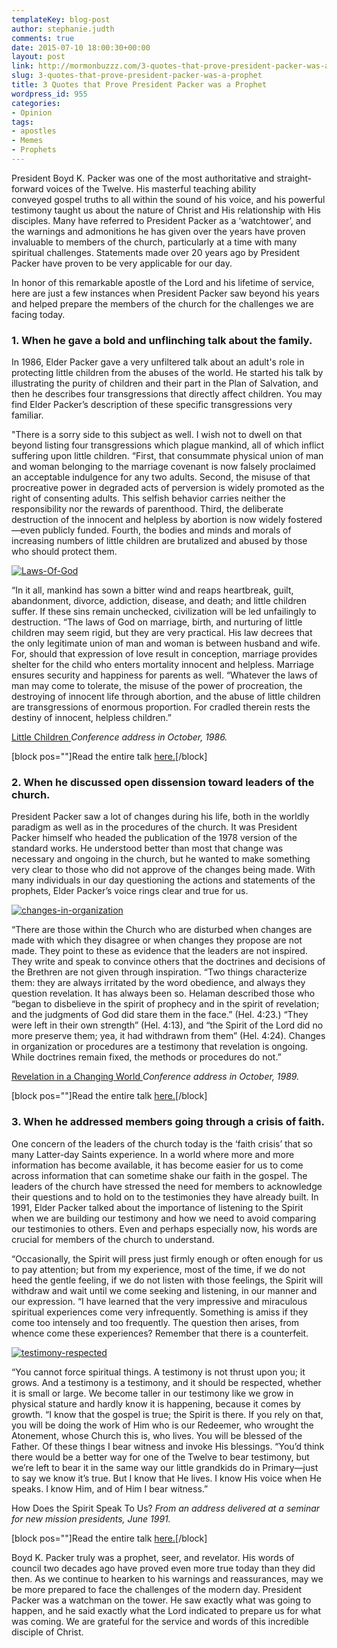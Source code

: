 ```yaml
---
templateKey: blog-post
author: stephanie.judth
comments: true
date: 2015-07-10 18:00:30+00:00
layout: post
link: http://mormonbuzzz.com/3-quotes-that-prove-president-packer-was-a-prophet/
slug: 3-quotes-that-prove-president-packer-was-a-prophet
title: 3 Quotes that Prove President Packer was a Prophet
wordpress_id: 955
categories:
- Opinion
tags:
- apostles
- Memes
- Prophets
---
```


President Boyd K. Packer was one of the most authoritative and straight-forward voices of the Twelve. His masterful teaching ability conveyed gospel truths to all within the sound of his voice, and his powerful testimony taught us about the nature of Christ and His relationship with His disciples. Many have referred to President Packer as a ‘watchtower’, and the warnings and admonitions he has given over the years have proven invaluable to members of the church, particularly at a time with many spiritual challenges. Statements made over 20 years ago by President Packer have proven to be very applicable for our day.

In honor of this remarkable apostle of the Lord and his lifetime of service, here are just a few instances when President Packer saw beyond his years and helped prepare the members of the church for the challenges we are facing today.


### 1. When he gave a bold and unflinching talk about the family.




In 1986, Elder Packer gave a very unfiltered talk about an adult's role in protecting little children from the abuses of the world. He started his talk by illustrating the purity of children and their part in the Plan of Salvation, and then he describes four transgressions that directly affect children. You may find Elder Packer’s description of these specific transgressions very familiar.

"There is a sorry side to this subject as well. I wish not to dwell on that beyond listing four transgressions which plague mankind, all of which inflict suffering upon little children.
“First, that consummate physical union of man and woman belonging to the marriage covenant is now falsely proclaimed an acceptable indulgence for any two adults. Second, the misuse of that procreative power in degraded acts of perversion is widely promoted as the right of consenting adults. This selfish behavior carries neither the responsibility nor the rewards of parenthood. Third, the deliberate destruction of the innocent and helpless by abortion is now widely fostered—even publicly funded. Fourth, the bodies and minds and morals of increasing numbers of little children are brutalized and abused by those who should protect them.

[![Laws-Of-God](/img/Laws-Of-God.jpg)](/img/Laws-Of-God.jpg)

“In it all, mankind has sown a bitter wind and reaps heartbreak, guilt, abandonment, divorce, addiction, disease, and death; and little children suffer. If these sins remain unchecked, civilization will be led unfailingly to destruction.
“The laws of God on marriage, birth, and nurturing of little children may seem rigid, but they are very practical. His law decrees that the only legitimate union of man and woman is between husband and wife. For, should that expression of love result in conception, marriage provides shelter for the child who enters mortality innocent and helpless. Marriage ensures security and happiness for parents as well.
“Whatever the laws of man may come to tolerate, the misuse of the power of procreation, the destroying of innocent life through abortion, and the abuse of little children are transgressions of enormous proportion. For cradled therein rests the destiny of innocent, helpless children.”

[Little Children ](https://www.lds.org/general-conference/1986/10/little-children?lang=eng&query=Boyd+K.+Packer)
_Conference address in October, 1986._


[block pos=""]Read the entire talk [here.](https://www.lds.org/general-conference/1986/10/little-children?lang=eng&query=Boyd+K.+Packer)[/block]





### 2. When he discussed open dissension toward leaders of the church.




President Packer saw a lot of changes during his life, both in the worldly paradigm as well as in the procedures of the church. It was President Packer himself who headed the publication of the 1978 version of the standard works. He understood better than most that change was necessary and ongoing in the church, but he wanted to make something very clear to those who did not approve of the changes being made. With many individuals in our day questioning the actions and statements of the prophets, Elder Packer’s voice rings clear and true for us.

[![changes-in-organization](/img/changes-in-organization.jpg)](/img/changes-in-organization.jpg)

“There are those within the Church who are disturbed when changes are made with which they disagree or when changes they propose are not made. They point to these as evidence that the leaders are not inspired. They write and speak to convince others that the doctrines and decisions of the Brethren are not given through inspiration.
“Two things characterize them: they are always irritated by the word obedience, and always they question revelation. It has always been so. Helaman described those who “began to disbelieve in the spirit of prophecy and in the spirit of revelation; and the judgments of God did stare them in the face.” (Hel. 4:23.) “They were left in their own strength” (Hel. 4:13), and “the Spirit of the Lord did no more preserve them; yea, it had withdrawn from them” (Hel. 4:24). Changes in organization or procedures are a testimony that revelation is ongoing. While doctrines remain fixed, the methods or procedures do not.”

[Revelation in a Changing World ](https://www.lds.org/general-conference/1989/10/revelation-in-a-changing-world?lang=eng&query=Boyd+K.+Packer)
_Conference address in October, 1989._


[block pos=""]Read the entire talk [here.](https://www.lds.org/general-conference/1989/10/revelation-in-a-changing-world?lang=eng&query=Boyd+K.+Packer)[/block]





### 3. When he addressed members going through a crisis of faith.




One concern of the leaders of the church today is the ‘faith crisis’ that so many Latter-day Saints experience. In a world where more and more information has become available, it has become easier for us to come across information that can sometime shake our faith in the gospel. The leaders of the church have stressed the need for members to acknowledge their questions and to hold on to the testimonies they have already built. In 1991, Elder Packer talked about the importance of listening to the Spirit when we are building our testimony and how we need to avoid comparing our testimonies to others. Even and perhaps especially now, his words are crucial for members of the church to understand.

“Occasionally, the Spirit will press just firmly enough or often enough for us to pay attention; but from my experience, most of the time, if we do not heed the gentle feeling, if we do not listen with those feelings, the Spirit will withdraw and wait until we come seeking and listening, in our manner and our expression.
“I have learned that the very impressive and miraculous spiritual experiences come very infrequently. Something is amiss if they come too intensely and too frequently. The question then arises, from whence come these experiences? Remember that there is a counterfeit.

[![testimony-respected](/img/testimony-respected.jpg)](/img/testimony-respected.jpg)

“You cannot force spiritual things. A testimony is not thrust upon you; it grows. And a testimony is a testimony, and it should be respected, whether it is small or large. We become taller in our testimony like we grow in physical stature and hardly know it is happening, because it comes by growth.
“I know that the gospel is true; the Spirit is there. If you rely on that, you will be doing the work of Him who is our Redeemer, who wrought the Atonement, whose Church this is, who lives. You will be blessed of the Father. Of these things I bear witness and invoke His blessings.
“You’d think there would be a better way for one of the Twelve to bear testimony, but we’re left to bear it in the same way our little grandkids do in Primary—just to say we know it’s true. But I know that He lives. I know His voice when He speaks. I know Him, and of Him I bear witness.”

How Does the Spirit Speak To Us?
_From an address delivered at a seminar for new mission presidents, June 1991._


[block pos=""]Read the entire talk [here.](https://www.lds.org/new-era/2010/02/how-does-the-spirit-speak-to-us?lang=eng&query=how+does+the+spirit+speak+to+us+by+president+boyd+k.+packer)[/block]


Boyd K. Packer truly was a prophet, seer, and revelator. His words of council two decades ago have proved even more true today than they did then. As we continue to hearken to his warnings and reassurances, may we be more prepared to face the challenges of the modern day. President Packer was a watchman on the tower. He saw exactly what was going to happen, and he said exactly what the Lord indicated to prepare us for what was coming. We are grateful for the service and words of this incredible disciple of Christ.
